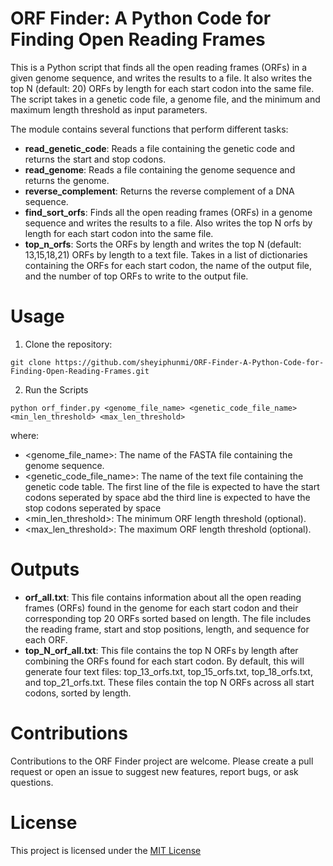 # ORF Finder: A Python Code for Finding Open Reading Frames

This is a Python script that finds all the open reading frames (ORFs) in a given genome sequence, and writes the results to a file. It also writes the top N (default: 20) ORFs by length for each start codon into the same file. The script takes in a genetic code file, a genome file, and the minimum and maximum length threshold as input parameters.

The module contains several functions that perform different tasks:
* **read_genetic_code**: Reads a file containing the genetic code and returns the start and stop codons.
*	**read_genome**: Reads a file containing the genome sequence and returns the genome.
*	**reverse_complement**: Returns the reverse complement of a DNA sequence.
*	**find_sort_orfs**: Finds all the open reading frames (ORFs) in a genome sequence and writes the results to a file. Also writes the top N orfs by length for each start codon into the same file.
*	**top_n_orfs**: Sorts the ORFs by length and writes the top N (default: 13,15,18,21) ORFs by length to a text file. Takes in a list of dictionaries containing the ORFs for each start codon, the name of the output file, and the number of top ORFs to write to the output file.


# Usage

1. Clone the repository:

```
git clone https://github.com/sheyiphunmi/ORF-Finder-A-Python-Code-for-Finding-Open-Reading-Frames.git
```

2. Run the Scripts
 
```
python orf_finder.py <genome_file_name> <genetic_code_file_name> <min_len_threshold> <max_len_threshold>
```

where:

* <genome_file_name>: The name of the FASTA file containing the genome sequence.
* <genetic_code_file_name>: The name of the text file containing the genetic code table. The first line of the file is expected to have the start codons seperated by space abd the third line is expected to have the stop codons seperated by space
* <min_len_threshold>: The minimum ORF length threshold (optional).
* <max_len_threshold>: The maximum ORF length threshold (optional).

# Outputs

* **orf_all.txt**: This file contains information about all the open reading frames (ORFs) found in the genome for each start codon and their corresponding top 20 ORFs sorted based on length. The file includes the reading frame, start and stop positions, length, and sequence for each ORF.
* **top_N_orf_all.txt**: This file contains the top N ORFs by length after combining the ORFs found for each start codon. By default, this will generate four text files: top_13_orfs.txt, top_15_orfs.txt, top_18_orfs.txt, and top_21_orfs.txt. These files contain the top N ORFs across all start codons, sorted by length.

# Contributions

Contributions to the ORF Finder project are welcome. Please create a pull request or open an issue to suggest new features, report bugs, or ask questions.

# License

This project is licensed under the [MIT License](https://opensource.org/license/mit/)
